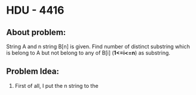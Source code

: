 # HDU - 4416
## About problem:
String A and n string B[n] is given. Find number of distinct substring which is belong to A but not belong to any of B[i] (**1<=i<=n**) as substring.
## Problem Idea:

 1. First of all, I put the n string to the 

<!--stackedit_data:
eyJoaXN0b3J5IjpbLTEyNDc2NzI3MDQsMTg2NTM0MjQ1OF19
-->
